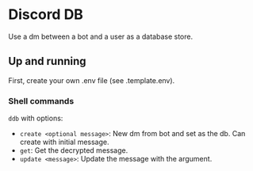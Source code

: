 # Discord DB

Use a dm between a bot and a user as a database store.

## Up and running

First, create your own .env file (see .template.env).

### Shell commands

`ddb` with options:

- `create <optional message>`: New dm from bot and set as the db. Can create with initial message.
- `get`: Get the decrypted message.
- `update <message>`: Update the message with the argument.
